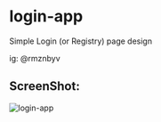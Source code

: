# login-app
Simple Login (or Registry) page design

ig: @rmznbyv


## ScreenShot:


![login-app](https://user-images.githubusercontent.com/75716620/153752865-e1cb43b7-441d-47a7-9abe-b7f6afdef4ea.jpg)
